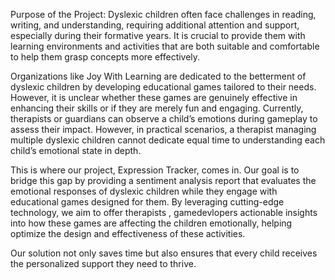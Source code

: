 
Purpose of the Project: 
Dyslexic children often face challenges in reading, writing, and understanding, requiring additional attention and support, especially during their formative years. It is crucial to provide them with learning environments and activities that are both suitable and comfortable to help them grasp concepts more effectively.

Organizations like Joy With Learning are dedicated to the betterment of dyslexic children by developing educational games tailored to their needs. However, it is unclear whether these games are genuinely effective in enhancing their skills or if they are merely fun and engaging. Currently, therapists or guardians can observe a child’s emotions during gameplay to assess their impact. However, in practical scenarios, a therapist managing multiple dyslexic children cannot dedicate equal time to understanding each child’s emotional state in depth.

This is where our project, Expression Tracker, comes in. Our goal is to bridge this gap by providing a sentiment analysis report that evaluates the emotional responses of dyslexic children while they engage with educational games designed for them. By leveraging cutting-edge technology, we aim to offer therapists  , gamedevlopers  actionable insights into how these games are affecting the children emotionally, helping optimize the design and effectiveness of these activities.

Our solution not only saves time but also ensures that every child receives the personalized support they need to thrive.
